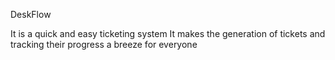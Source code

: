 DeskFlow

It is a quick and easy ticketing system
It makes the generation of tickets and tracking their progress a breeze for everyone
